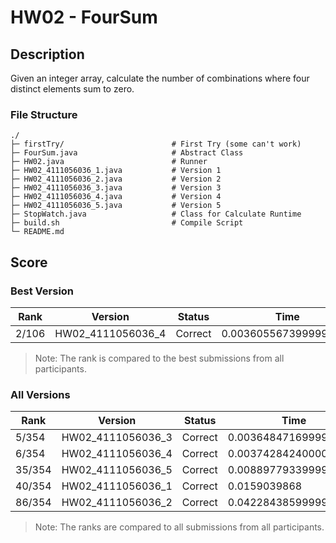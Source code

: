 # HW02 - FourSum

## Description
Given an integer array, calculate the number of combinations where four distinct elements sum to zero.
### File Structure
```
./
├─ firstTry/                        # First Try (some can't work)
├─ FourSum.java                     # Abstract Class
├─ HW02.java                        # Runner
├─ HW02_4111056036_1.java           # Version 1
├─ HW02_4111056036_2.java           # Version 2
├─ HW02_4111056036_3.java           # Version 3
├─ HW02_4111056036_4.java           # Version 4
├─ HW02_4111056036_5.java           # Version 5
├─ StopWatch.java                   # Class for Calculate Runtime
├─ build.sh                         # Compile Script
└─ README.md
```

## Score
### Best Version
| Rank  |      Version      | Status  |          Time         |
|-------|-------------------|---------|-----------------------|
| 2/106 | HW02_4111056036_4 | Correct | 0.0036055673999999998 |
> Note: The rank is compared to the best submissions from all participants. 

### All Versions
|  Rank   |      Version      | Status  |          Time         |
|---------|-------------------|---------|-----------------------|
| 5/354   | HW02_4111056036_3 | Correct | 0.0036484716999999993 |
| 6/354   | HW02_4111056036_4 | Correct | 0.0037428424000000003 |
| 35/354  | HW02_4111056036_5 | Correct | 0.008897793399999998  |
| 40/354  | HW02_4111056036_1 | Correct | 0.0159039868          |
| 86/354  | HW02_4111056036_2 | Correct | 0.04228438599999999   |
> Note: The ranks are compared to all submissions from all participants.

